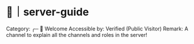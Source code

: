 # 📗｜server-guide

Category: ╭─ 👋 Welcome
Accessible by: Verified (Public Visitor)
Remark: A channel to explain all the channels and roles in the server!